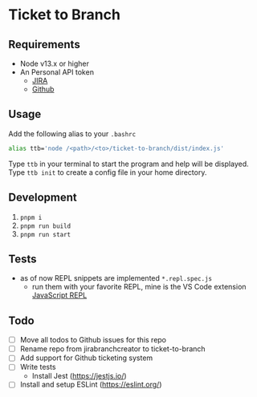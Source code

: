 # Ticket to Branch

## Requirements

- Node v13.x or higher
- An Personal API token
  - [JIRA](https://confluence.atlassian.com/enterprise/using-personal-access-tokens-1026032365.html)
  - [Github](https://docs.github.com/en/authentication/keeping-your-account-and-data-secure/creating-a-personal-access-token)

## Usage

Add the following alias to your `.bashrc`

```sh
alias ttb='node /<path>/<to>/ticket-to-branch/dist/index.js'
```

Type `ttb` in your terminal to start the program and help will be displayed.
Type `ttb init` to create a config file in your home directory.

## Development

1. `pnpm i`
2. `pnpm run build`
3. `pnpm run start`

## Tests

- as of now REPL snippets are implemented `*.repl.spec.js`
  - run them with your favorite REPL, mine is the VS Code extension [JavaScript REPL](https://marketplace.visualstudio.com/items?itemName=achil.vscode-javascript-repl)

## Todo

- [ ] Move all todos to Github issues for this repo
- [ ] Rename repo from jirabranchcreator to ticket-to-branch
- [ ] Add support for Github ticketing system
- [ ] Write tests
  - Install Jest (https://jestjs.io/)
- [ ] Install and setup ESLint (https://eslint.org/)
